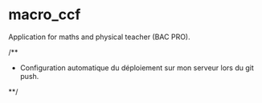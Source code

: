 # macro_ccf
Application for maths and physical teacher (BAC PRO).

/**

* Configuration automatique du déploiement sur mon serveur lors du git push.

**/
